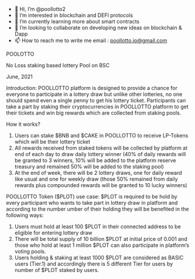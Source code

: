 - 👋 Hi, I’m @poollotto2
- 👀 I’m interested in blockchain and DEFI protocols
- 🌱 I’m currently learning more about smart contracts
- 💞️ I’m looking to collaborate on developing new ideas on blockchain & Dapp
- 📫 How to reach me to write me email : poollotto.io@gmail.com

POOLOTTO
 
No Loss staking based lottery Pool on BSC

June, 2021

Introduction:
POOLLOTTO platform is designed to provide a chance for everyone to participate in a lottery draw but unlike other lotteries, no one should spend even a single penny to get his lottery ticket.
Participants can take a part by staking their cryptocurrencies in POOLLOTTO platform to get their tickets and win big rewards which are collected from staking pools.
 
How it works?
1.	Users can stake $BNB and $CAKE in POOLLOTTO to receive LP-Tokens which will be their lottery ticket
2.	All rewards received from staked tokens will be collected by platform at end of each day to draw daily lottery winner (40% of daily rewards will be granted to 3 winners, 10% will be added to the platform reserve treasury and remained 50% will be added to the staking pool)
3.	At the end of week, there will be 2 lottery draws, one for daily reward like usual and one for weekly draw (those 50% remained from daily rewards plus compounded rewards will be granted to 10 lucky winners)


POOLLOTTO Token ($PLOT) use case:
$PLOT is required to be hold by every participant who wants to take part in lottery draw in platform and according to the number umber of their holding they will be benefited in the following ways:
1.	Users must hold at least 100 $PLOT in their connected address to be eligible for entering lottery draw
2.	There will be total supply of 10 billion $PLOT at initial price of 0.001 and those who hold at least 1 million $PLOT can also participate in platform’s voting pools.
3.	Users holding & staking at least 1000 $PLOT are considered as BASIC users (Tier.1) and accordingly there is 5 different Tier for users by number of $PLOT staked by users.
 
<!---
poollotto2/poollotto2 is a ✨ special ✨ repository because its `README.md` (this file) appears on your GitHub profile.
You can click the Preview link to take a look at your changes.
--->
